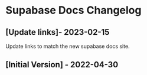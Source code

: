 # Supabase Docs Changelog

## [Update links]- 2023-02-15

Update links to match the new supabase docs site.

## [Initial Version] - 2022-04-30